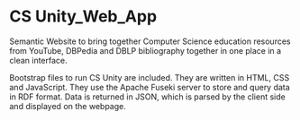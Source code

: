 # CS Unity_Web_App

Semantic Website to bring together Computer Science education resources from YouTube, DBPedia and DBLP bibliography together in one place in a clean interface.

Bootstrap files to run CS Unity are included. They are written in HTML, CSS and JavaScript. They use the Apache Fuseki server to store and query data in RDF format. Data is returned in JSON, which is parsed by the client side and displayed on the webpage.
